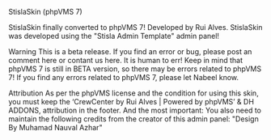 StislaSkin (phpVMS 7)

StislaSkin finally converted to phpVMS 7! Developed by Rui Alves. StislaSkin was developed using the "Stisla Admin Template" admin panel!

Warning
This is a beta release. If you find an error or bug, please post an comment here or contant us here. It is human to err! Keep in mind that phpVMS 7 is still in BETA version, so there may be errors related to phpVMS 7! If you find any errors related to phpVMS 7, please let Nabeel know.

Attribution
As per the phpVMS license and the condition for using this skin, you must keep the ‘CrewCenter by Rui Alves | Powered by phpVMS’ & DH ADDONS, attribution in the footer. And the most important: You also need to maintain the following credits from the creator of this admin panel: "Design By Muhamad Nauval Azhar"


